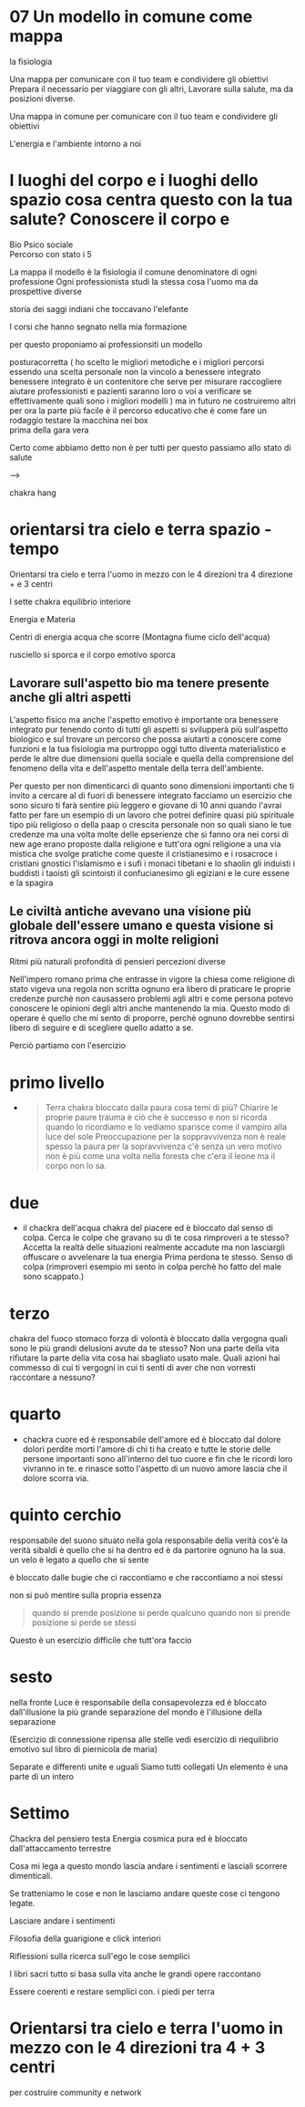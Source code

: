 
# 07 Un modello in comune come mappa
la fisiologia

Una mappa per comunicare con il tuo team e condividere gli obiettivi Prepara il necessario per viaggiare con gli altri, Lavorare sulla salute, ma da posizioni diverse.

Una mappa in comune per comunicare con il tuo team e condividere gli obiettivi

L'energia e l'ambiente intorno a noi 

# I luoghi del corpo e i luoghi dello spazio cosa centra questo con la tua salute? Conoscere il corpo e

 
 Bio Psico sociale  
 Percorso con stato i 5 

La mappa il modello è la fisiologia il comune denominatore di ogni professione 
Ogni professionista studi la stessa cosa l'uomo ma da prospettive diverse

storia dei saggi indiani che toccavano l'elefante 

I corsi che hanno segnato nella mia formazione

per questo proponiamo ai professionsiti un modello

posturacorretta ( ho scelto le migliori metodiche e i migliori percorsi essendo una scelta personale non la vincolo a benessere integrato benessere integrato è un contenitore che serve per misurare raccogliere aiutare professionisti e pazienti saranno loro o voi a verificare se effettivamente quali sono i migliori modelli ) ma in futuro ne costruiremo altri per ora la parte più facile è il percorso educativo che è come fare un rodaggio testare la macchina nei box  
prima della gara vera 

Certo come abbiamo detto non è per tutti per questo passiamo allo stato di salute

-->

chakra hang 
# orientarsi tra cielo e terra spazio - tempo

Orientarsi tra cielo e terra l'uomo in mezzo con le 4 direzioni tra 4 direzione + e 3 centri

I sette chakra equilibrio interiore 

Energia e Materia

Centri di energia acqua che scorre (Montagna fiume ciclo dell'acqua)

rusciello si sporca e il corpo emotivo sporca 


## Lavorare sull'aspetto bio ma tenere presente anche gli altri aspetti 



L'aspetto fisico ma anche l'aspetto emotivo è importante ora benessere integrato pur tenendo conto di tutti gli aspetti si svilupperà più sull'aspetto biologico e sul trovare un percorso che possa aiutarti a conoscere come funzioni e la tua fisiologia ma purtroppo oggi tutto diventa materialistico e perde le altre due dimensioni quella sociale e quella della comprensione del fenomeno della vita e dell'aspetto mentale della terra dell'ambiente.

Per questo per non dimenticarci di quanto sono dimensioni importanti che ti invito a cercare al di fuori di benessere integrato facciamo un esercizio che sono sicuro ti farà sentire più leggero e giovane di 10 anni quando l'avrai fatto per fare un esempio di un lavoro che potrei definire quasi più spirituale tipo  più religioso o della paap o crescita personale non so quali siano le tue credenze ma una volta molte delle epserienze che si fanno ora nei corsi di new age erano proposte dalla religione e tutt'ora ogni religione a una via mistica che svolge pratiche come queste il cristianesimo e i rosacroce  i cristiani gnostici l'islamismo e i sufi i monaci tibetani e lo shaolin gli induisti i buddisti i taoisti gli scintoisti il confucianesimo gli egiziani e le cure essene e la spagira


## Le civiltà antiche avevano una visione più globale dell'essere umano e questa visione si ritrova ancora oggi in molte religioni

Ritmi più naturali profondità di pensieri percezioni diverse


Nell'impero romano prima che entrasse in vigore la chiesa come religione di stato vigeva una regola non scritta ognuno era libero di praticare le proprie credenze purchè non causassero problemi agli altri e come persona potevo conoscere le opinioni degli altri anche mantenendo la mia. 
Questo modo di operare è quello che mi sento di proporre, perchè ognuno dovrebbe sentirsi libero di seguire e di scegliere quello adatto a se.

Perciò partiamo con l'esercizio
 

# primo livello 
- > Terra chakra bloccato dalla paura cosa temi di più? Chiarire le proprie paure trauma è ciò che è successo e non si ricorda quando lo ricordiamo e lo vediamo sparisce come il vampiro alla luce del sole
Preoccupazione per la soppravvivenza non è reale
spesso la paura per la sopravvivenza c'è senza un vero motivo non è più come una volta nella foresta che c'era il leone ma il corpo non lo sa.

# due 
-  il chackra dell'acqua chakra del piacere ed è bloccato dal senso di colpa.
Cerca le colpe che gravano su di te cosa rimproveri a te stesso?
Accetta la realtà delle situazioni realmente accadute
ma non lasciargli offuscare o avvelenare la tua energia
Prima perdona te stesso. Senso di colpa (rimproveri esempio mi sento in colpa perchè ho fatto del male sono scappato.)


# terzo 
chakra del fuoco stomaco forza di volontà è bloccato dalla vergogna quali sono le più grandi delusioni avute da te stesso? Non una parte della vita rifiutare la parte della vita cosa hai sbagliato usato male. Quali azioni hai commesso di cui ti vergogni in cui ti senti di aver che non vorresti raccontare a nessuno?

# quarto 
- chackra cuore ed è responsabile dell'amore ed è bloccato dal dolore dolori perdite morti l'amore di chi ti ha creato e tutte le storie delle persone importanti sono all'interno del tuo cuore e fin che le ricordi loro vivranno in te. e rinasce sotto l'aspetto di un nuovo amore lascia che il dolore scorra via.

# quinto cerchio

responsabile del suono situato nella gola responsabile della verità cos'è la verità sibaldi è quello che si ha dentro ed è da partorire ognuno ha la sua. un velo 
è legato a quello che si sente

è bloccato dalle bugie che ci raccontiamo e che raccontiamo a noi stessi

non si può mentire sulla propria essenza 
> quando si prende posizione si perde qualcuno quando non si prende posizione si perde se stessi 


Questo è un esercizio difficile che tutt'ora faccio

# sesto

nella fronte Luce è responsabile della consapevolezza ed è bloccato dall'illusione la più grande separazione del mondo è l'illusione della separazione

(Esercizio di connessione ripensa alle stelle vedi esercizio di riequilibrio emotivo sul libro di piernicola de maria)

Separate e differenti unite e uguali Siamo tutti collegati
Un elemento è una parte di un intero

# Settimo


Chackra del pensiero testa 
Energia cosmica pura ed è bloccato dall'attaccamento terrestre

Cosa mi lega a questo mondo lascia andare i sentimenti e lasciali scorrere dimenticali.

Se tratteniamo le cose e non le lasciamo andare queste cose ci tengono legate.

Lasciare andare i sentimenti

Filosofia della guarigione e click interiori

Riflessioni sulla ricerca sull'ego le cose semplici 

I libri sacri tutto si basa sulla vita anche le grandi opere raccontano 

Essere coerenti  e restare semplici con. i piedi per terra


# Orientarsi tra cielo e terra l'uomo in mezzo con le 4 direzioni tra 4 + 3 centri 


per costruire community e network
<!--stackedit_data:
eyJoaXN0b3J5IjpbNzQ2MzA2MjIzLDI0OTk5MTA1LDE2Njg0Mz
U4MDUsLTU2NDMxMzI1NywtMTkyNDg3ODU0MCw4MTEzMzAyXX0=

-->